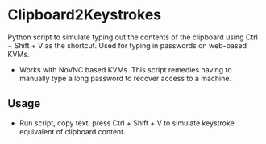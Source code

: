 # Clipboard2Keystrokes
Python script to simulate typing out the contents of the clipboard using Ctrl + Shift + V as the shortcut. Used for typing in passwords on web-based KVMs.

* Works with NoVNC based KVMs. This script remedies having to manually type a long password to recover access to a machine.

## Usage

* Run script, copy text, press Ctrl + Shift + V to simulate keystroke equivalent of clipboard content.
